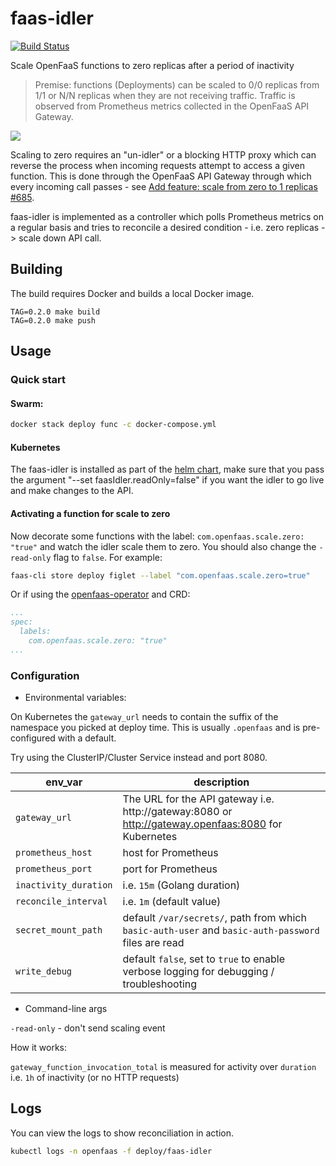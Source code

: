 # faas-idler

[![Build Status](https://travis-ci.org/openfaas-incubator/faas-idler.svg?branch=master)](https://travis-ci.org/openfaas-incubator/faas-idler)

Scale OpenFaaS functions to zero replicas after a period of inactivity

> Premise: functions (Deployments) can be scaled to 0/0 replicas from 1/1 or N/N replicas when they are not receiving traffic. Traffic is observed from Prometheus metrics collected in the OpenFaaS API Gateway.

![](./docs/faas-idler.png)

Scaling to zero requires an "un-idler" or a blocking HTTP proxy which can reverse the process when incoming requests attempt to access a given function. This is done through the OpenFaaS API Gateway through which every incoming call passes - see [Add feature: scale from zero to 1 replicas #685](https://github.com/openfaas/faas/pull/685).

faas-idler is implemented as a controller which polls Prometheus metrics on a regular basis and tries to reconcile a desired condition - i.e. zero replicas -> scale down API call.

## Building

The build requires Docker and builds a local Docker image.

```
TAG=0.2.0 make build
TAG=0.2.0 make push
```

## Usage

### Quick start

#### Swarm:

```sh
docker stack deploy func -c docker-compose.yml
```

#### Kubernetes

The faas-idler is installed as part of the [helm chart](https://github.com/openfaas/faas-netes/tree/master/chart/openfaas), make sure that you pass the argument "--set faasIdler.readOnly=false" if you want the idler to go live and make changes to the API.

#### Activating a function for scale to zero

Now decorate some functions with the label: `com.openfaas.scale.zero: "true"` and watch the idler scale them to zero. You should also change the `-read-only` flag to `false`. For example:

```sh
faas-cli store deploy figlet --label "com.openfaas.scale.zero=true"
```

Or if using the [openfaas-operator](https://github.com/openfaas-incubator/openfaas-operator) and CRD:

```yaml
...
spec:
  labels:
    com.openfaas.scale.zero: "true"
...
```

### Configuration

* Environmental variables:

On Kubernetes the `gateway_url` needs to contain the suffix of the namespace you picked at deploy time. This is usually `.openfaas` and is pre-configured with a default.

Try using the ClusterIP/Cluster Service instead and port 8080.

| env_var               | description                                                 |
| --------------------- |----------------------------------------------------------   |
| `gateway_url`         | The URL for the API gateway i.e. http://gateway:8080 or http://gateway.openfaas:8080 for Kubernetes       |
| `prometheus_host`     | host for Prometheus |
| `prometheus_port`     | port for Prometheus |
| `inactivity_duration` | i.e. `15m` (Golang duration) |
| `reconcile_interval`  | i.e. `1m` (default value) |
| `secret_mount_path`   | default `/var/secrets/`, path from which `basic-auth-user` and `basic-auth-password` files are read |
| `write_debug`         | default `false`, set to `true` to enable verbose logging for debugging / troubleshooting |


* Command-line args

`-read-only` - don't send scaling event 

How it works:

`gateway_function_invocation_total` is measured for activity over `duration` i.e. `1h` of inactivity (or no HTTP requests)

## Logs

You can view the logs to show reconciliation in action.

```sh
kubectl logs -n openfaas -f deploy/faas-idler
```


